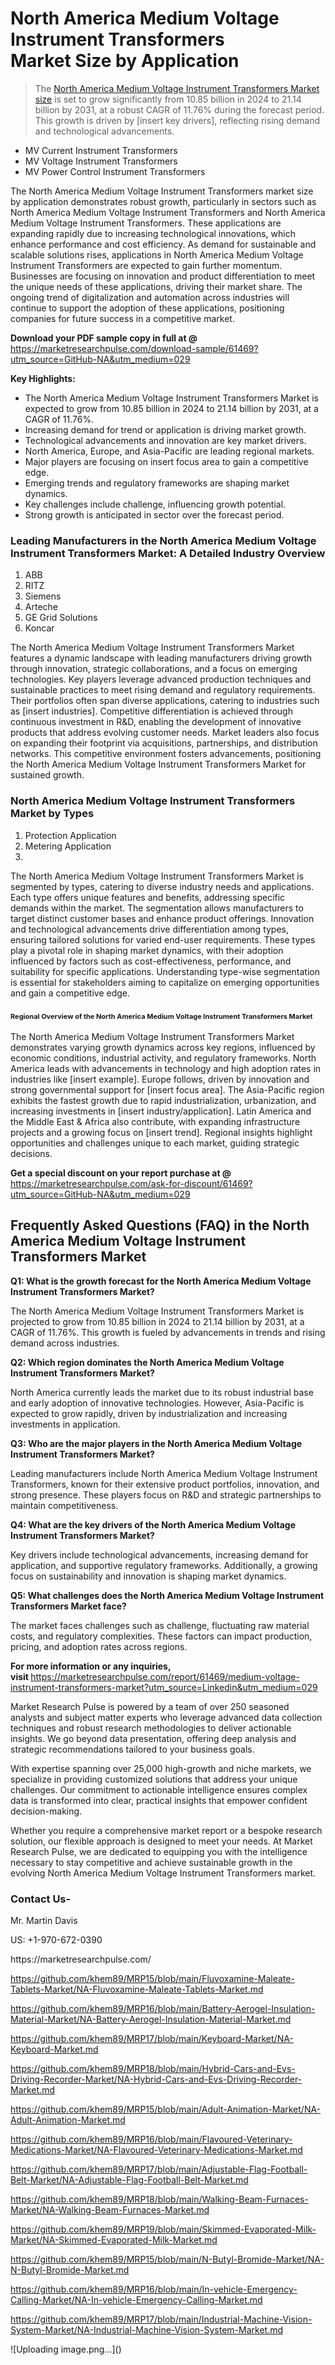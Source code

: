 <h1>North America Medium Voltage Instrument Transformers Market&nbsp;Size by Application</h1><blockquote><p>The <a href="https://marketresearchpulse.com/download-sample/61469?utm_source=GitHub-NA&amp;utm_medium=029">North America Medium Voltage Instrument Transformers Market size</a> is set to grow significantly from 10.85 billion in 2024 to 21.14 billion by 2031, at a robust CAGR of 11.76% during the forecast period. This growth is driven by [insert key drivers], reflecting rising demand and technological advancements.</p></blockquote><ul><li>MV Current Instrument Transformers<li> MV Voltage Instrument Transformers<li> MV Power Control Instrument Transformers</li></ul><p>The North America Medium Voltage Instrument Transformers market size by application demonstrates robust growth, particularly in sectors such as North America Medium Voltage Instrument Transformers and North America Medium Voltage Instrument Transformers. These applications are expanding rapidly due to increasing technological innovations, which enhance performance and cost efficiency. As demand for sustainable and scalable solutions rises, applications in North America Medium Voltage Instrument Transformers are expected to gain further momentum. Businesses are focusing on innovation and product differentiation to meet the unique needs of these applications, driving their market share. The ongoing trend of digitalization and automation across industries will continue to support the adoption of these applications, positioning companies for future success in a competitive market.</p><p><strong>Download your PDF sample copy in full at @ </strong><a href="https://marketresearchpulse.com/download-sample/61469?utm_source=GitHub-NA&amp;utm_medium=029">https://marketresearchpulse.com/download-sample/61469?utm_source=GitHub-NA&amp;utm_medium=029</a></p><p><strong>Key Highlights: </strong></p><ul><li>The North America Medium Voltage Instrument Transformers Market is expected to grow from 10.85 billion in 2024 to 21.14 billion by 2031, at a CAGR of 11.76%.</li><li>Increasing demand for trend or application is driving market growth.</li><li>Technological advancements and innovation are key market drivers.</li><li>North America, Europe, and Asia-Pacific are leading regional markets.</li><li>Major players are focusing on insert focus area to gain a competitive edge.</li><li>Emerging trends and regulatory frameworks are shaping market dynamics.</li><li>Key challenges include challenge, influencing growth potential.</li><li>Strong growth is anticipated in sector over the forecast period.</li></ul><h3>Leading Manufacturers in the North America Medium Voltage Instrument Transformers Market: A Detailed Industry Overview</h3><ol><li>ABB</li><li>RITZ</li><li>Siemens</li><li>Arteche</li><li>GE Grid Solutions</li><li>Koncar</li></ol><div class="flex max-w-full flex-col flex-grow"><div class="min-h-8 text-message flex w-full flex-col items-end gap-2 whitespace-normal break-words [.text-message+&amp;]:mt-5" dir="auto" data-message-author-role="assistant" data-message-id="fd8432e4-4910-450d-b182-61b7bfb0a01f" data-message-model-slug="gpt-4o"><div class="flex w-full flex-col gap-1 empty:hidden first:pt-[3px]"><div class="markdown prose w-full break-words dark:prose-invert light"><p>The North America Medium Voltage Instrument Transformers Market features a dynamic landscape with leading manufacturers driving growth through innovation, strategic collaborations, and a focus on emerging technologies. Key players leverage advanced production techniques and sustainable practices to meet rising demand and regulatory requirements. Their portfolios often span diverse applications, catering to industries such as [insert industries]. Competitive differentiation is achieved through continuous investment in R&amp;D, enabling the development of innovative products that address evolving customer needs. Market leaders also focus on expanding their footprint via acquisitions, partnerships, and distribution networks. This competitive environment fosters advancements, positioning the North America Medium Voltage Instrument Transformers Market for sustained growth.</p></div></div></div></div><h3>North America Medium Voltage Instrument Transformers Market by Types</h3><ol><li>Protection Application<li> Metering Application<li> </li></ol><div class="flex max-w-full flex-col flex-grow"><div class="min-h-8 text-message flex w-full flex-col items-end gap-2 whitespace-normal break-words [.text-message+&amp;]:mt-5" dir="auto" data-message-author-role="assistant" data-message-id="084470be-0bb7-4664-bddf-5156b4f41249" data-message-model-slug="gpt-4o-mini"><div class="flex w-full flex-col gap-1 empty:hidden first:pt-[3px]"><div class="markdown prose w-full break-words dark:prose-invert light"><p>The North America Medium Voltage Instrument Transformers Market is segmented by types, catering to diverse industry needs and applications. Each type offers unique features and benefits, addressing specific demands within the market. The segmentation allows manufacturers to target distinct customer bases and enhance product offerings. Innovation and technological advancements drive differentiation among types, ensuring tailored solutions for varied end-user requirements. These types play a pivotal role in shaping market dynamics, with their adoption influenced by factors such as cost-effectiveness, performance, and suitability for specific applications. Understanding type-wise segmentation is essential for stakeholders aiming to capitalize on emerging opportunities and gain a competitive edge.</p></div></div></div></div><h3><span style="font-size: 11px;">Regional Overview of the North America Medium Voltage Instrument Transformers Market</span></h3><div class="flex max-w-full flex-col flex-grow"><div class="min-h-8 text-message flex w-full flex-col items-end gap-2 whitespace-normal break-words [.text-message+&amp;]:mt-5" dir="auto" data-message-author-role="assistant" data-message-id="e9038762-ce64-4e30-91c9-9bd413514231" data-message-model-slug="gpt-4o-mini"><div class="flex w-full flex-col gap-1 empty:hidden first:pt-[3px]"><div class="markdown prose w-full break-words dark:prose-invert light"><p>The North America Medium Voltage Instrument Transformers Market demonstrates varying growth dynamics across key regions, influenced by economic conditions, industrial activity, and regulatory frameworks. North America leads with advancements in technology and high adoption rates in industries like [insert example]. Europe follows, driven by innovation and strong governmental support for [insert focus area]. The Asia-Pacific region exhibits the fastest growth due to rapid industrialization, urbanization, and increasing investments in [insert industry/application]. Latin America and the Middle East &amp; Africa also contribute, with expanding infrastructure projects and a growing focus on [insert trend]. Regional insights highlight opportunities and challenges unique to each market, guiding strategic decisions.</p></div></div></div></div><p><strong>Get a special discount on your report purchase at @ </strong><a href="https://marketresearchpulse.com/ask-for-discount/61469?utm_source=GitHub-NA&amp;utm_medium=029">https://marketresearchpulse.com/ask-for-discount/61469?utm_source=GitHub-NA&amp;utm_medium=029</a></p><h2>Frequently Asked Questions (FAQ) in the North America Medium Voltage Instrument Transformers Market</h2><p><strong>Q1: What is the growth forecast for the North America Medium Voltage Instrument Transformers Market?</strong></p><p>The North America Medium Voltage Instrument Transformers Market is projected to grow from 10.85 billion in 2024 to 21.14 billion by 2031, at a CAGR of 11.76%. This growth is fueled by advancements in trends and rising demand across industries.</p><p><strong>Q2: Which region dominates the North America Medium Voltage Instrument Transformers Market?</strong></p><p>North America currently leads the market due to its robust industrial base and early adoption of innovative technologies. However, Asia-Pacific is expected to grow rapidly, driven by industrialization and increasing investments in application.</p><p><strong>Q3: Who are the major players in the North America Medium Voltage Instrument Transformers Market?</strong></p><p>Leading manufacturers include North America Medium Voltage Instrument Transformers, known for their extensive product portfolios, innovation, and strong presence. These players focus on R&amp;D and strategic partnerships to maintain competitiveness.</p><p><strong>Q4: What are the key drivers of the North America Medium Voltage Instrument Transformers Market?</strong></p><p>Key drivers include technological advancements, increasing demand for application, and supportive regulatory frameworks. Additionally, a growing focus on sustainability and innovation is shaping market dynamics.</p><p><strong>Q5: What challenges does the North America Medium Voltage Instrument Transformers Market face?</strong></p><p>The market faces challenges such as challenge, fluctuating raw material costs, and regulatory complexities. These factors can impact production, pricing, and adoption rates across regions.</p><p><strong>For more information or any inquiries, visit&nbsp;</strong><a href="https://marketresearchpulse.com/report/61469/medium-voltage-instrument-transformers-market?utm_source=Linkedin&utm_medium=029">https://marketresearchpulse.com/report/61469/medium-voltage-instrument-transformers-market?utm_source=Linkedin&utm_medium=029</a></p><p>Market Research Pulse is powered by a team of over 250 seasoned analysts and subject matter experts who leverage advanced data collection techniques and robust research methodologies to deliver actionable insights. We go beyond data presentation, offering deep analysis and strategic recommendations tailored to your business goals.</p><p>With expertise spanning over 25,000 high-growth and niche markets, we specialize in providing customized solutions that address your unique challenges. Our commitment to actionable intelligence ensures complex data is transformed into clear, practical insights that empower confident decision-making.</p><p>Whether you require a comprehensive market report or a bespoke research solution, our flexible approach is designed to meet your needs. At Market Research Pulse, we are dedicated to equipping you with the intelligence necessary to stay competitive and achieve sustainable growth in the evolving North America Medium Voltage Instrument Transformers market.</p><h3><strong>Contact Us-</strong></h3><p>Mr. Martin Davis</p><p>US: +1-970-672-0390</p><p>https://marketresearchpulse.com/</p><p><a href="https://github.com/khem89/MRP15/blob/main/Fluvoxamine-Maleate-Tablets-Market/NA-Fluvoxamine-Maleate-Tablets-Market.md">https://github.com/khem89/MRP15/blob/main/Fluvoxamine-Maleate-Tablets-Market/NA-Fluvoxamine-Maleate-Tablets-Market.md</a></p><p><a href="https://github.com/khem89/MRP16/blob/main/Battery-Aerogel-Insulation-Material-Market/NA-Battery-Aerogel-Insulation-Material-Market.md">https://github.com/khem89/MRP16/blob/main/Battery-Aerogel-Insulation-Material-Market/NA-Battery-Aerogel-Insulation-Material-Market.md</a></p><p><a href="https://github.com/khem89/MRP17/blob/main/Keyboard-Market/NA-Keyboard-Market.md">https://github.com/khem89/MRP17/blob/main/Keyboard-Market/NA-Keyboard-Market.md</a></p><p><a href="https://github.com/khem89/MRP18/blob/main/Hybrid-Cars-and-Evs-Driving-Recorder-Market/NA-Hybrid-Cars-and-Evs-Driving-Recorder-Market.md">https://github.com/khem89/MRP18/blob/main/Hybrid-Cars-and-Evs-Driving-Recorder-Market/NA-Hybrid-Cars-and-Evs-Driving-Recorder-Market.md</a></p><p><a href="https://github.com/khem89/MRP15/blob/main/Adult-Animation-Market/NA-Adult-Animation-Market.md">https://github.com/khem89/MRP15/blob/main/Adult-Animation-Market/NA-Adult-Animation-Market.md</a></p><p><a href="https://github.com/khem89/MRP16/blob/main/Flavoured-Veterinary-Medications-Market/NA-Flavoured-Veterinary-Medications-Market.md">https://github.com/khem89/MRP16/blob/main/Flavoured-Veterinary-Medications-Market/NA-Flavoured-Veterinary-Medications-Market.md</a></p><p><a href="https://github.com/khem89/MRP17/blob/main/Adjustable-Flag-Football-Belt-Market/NA-Adjustable-Flag-Football-Belt-Market.md">https://github.com/khem89/MRP17/blob/main/Adjustable-Flag-Football-Belt-Market/NA-Adjustable-Flag-Football-Belt-Market.md</a></p><p><a href="https://github.com/khem89/MRP18/blob/main/Walking-Beam-Furnaces-Market/NA-Walking-Beam-Furnaces-Market.md">https://github.com/khem89/MRP18/blob/main/Walking-Beam-Furnaces-Market/NA-Walking-Beam-Furnaces-Market.md</a></p><p><a href="https://github.com/khem89/MRP19/blob/main/Skimmed-Evaporated-Milk-Market/NA-Skimmed-Evaporated-Milk-Market.md">https://github.com/khem89/MRP19/blob/main/Skimmed-Evaporated-Milk-Market/NA-Skimmed-Evaporated-Milk-Market.md</a></p><p><a href="https://github.com/khem89/MRP15/blob/main/N-Butyl-Bromide-Market/NA-N-Butyl-Bromide-Market.md">https://github.com/khem89/MRP15/blob/main/N-Butyl-Bromide-Market/NA-N-Butyl-Bromide-Market.md</a></p><p><a href="https://github.com/khem89/MRP16/blob/main/In-vehicle-Emergency-Calling-Market/NA-In-vehicle-Emergency-Calling-Market.md">https://github.com/khem89/MRP16/blob/main/In-vehicle-Emergency-Calling-Market/NA-In-vehicle-Emergency-Calling-Market.md</a></p><p><a href="https://github.com/khem89/MRP17/blob/main/Industrial-Machine-Vision-System-Market/NA-Industrial-Machine-Vision-System-Market.md">https://github.com/khem89/MRP17/blob/main/Industrial-Machine-Vision-System-Market/NA-Industrial-Machine-Vision-System-Market.md</a></p>
![Uploading image.png…]()
